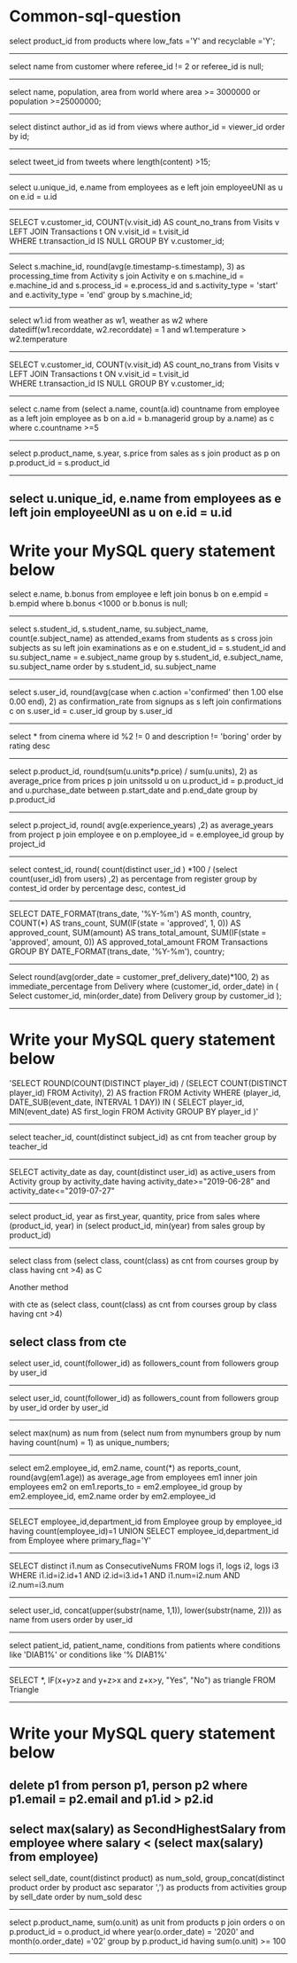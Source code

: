 # Common-sql-question

select product_id from products
where low_fats ='Y' and recyclable ='Y';

-----------------------------------------------------------------------

select name from customer 
where referee_id != 2 or referee_id is null;

------------------------------------------------------------------------

select name, population, area from world
where area >= 3000000 or population >=25000000;

------------------------------------------------------------------------

select distinct author_id as id from views
where author_id = viewer_id
order by id;

-------------------------------------------------------------------------

select tweet_id from tweets
where length(content) >15;

-------------------------------------------------------------------------

select u.unique_id, e.name from employees as e
left join employeeUNI as u on e.id = u.id

-------------------------------------------------------------------------

SELECT v.customer_id, COUNT(v.visit_id) AS count_no_trans 
from Visits v 
LEFT JOIN Transactions t 
ON v.visit_id = t.visit_id  
WHERE t.transaction_id IS NULL 
GROUP BY v.customer_id; 

-------------------------------------------------------------------------

Select s.machine_id, 
        round(avg(e.timestamp-s.timestamp), 3) as processing_time
from Activity s 
join Activity e
on s.machine_id = e.machine_id 
and s.process_id = e.process_id
and s.activity_type = 'start' 
and e.activity_type = 'end'
group by s.machine_id;

-------------------------------------------------------------------------

select w1.id from weather as w1, weather as w2
where datediff(w1.recorddate, w2.recorddate) = 1 and w1.temperature > w2.temperature

-----------------------------------------------------------------------------------

SELECT v.customer_id, COUNT(v.visit_id) AS count_no_trans 
from Visits v 
LEFT JOIN Transactions t 
ON v.visit_id = t.visit_id  
WHERE t.transaction_id IS NULL 
GROUP BY v.customer_id; 

-----------------------------------------------------------------------------------

select c.name from (select a.name, count(a.id) countname from employee as a left join employee as b on a.id = b.managerid group by a.name) as c where c.countname >=5

----------------------------------------------------------------------------------------------------------------------------------------------

select p.product_name, s.year, s.price from sales as s
join product as p on p.product_id = s.product_id

--------------------------------------------------------------------------------------

select u.unique_id, e.name from employees as e
left join employeeUNI as u on e.id = u.id 
----------------------------------------------------------------------------------------

# Write your MySQL query statement below
select e.name, b.bonus from employee e
left join bonus b on e.empid = b.empid
where b.bonus <1000 or b.bonus is null;

----------------------------------------------------------------------------------------

select s.student_id, s.student_name, su.subject_name, count(e.subject_name) as attended_exams from students as s 
cross join subjects as su
left join examinations as e on e.student_id = s.student_id and  su.subject_name = e.subject_name
group by s.student_id, e.subject_name, su.subject_name
order by s.student_id, su.subject_name

----------------------------------------------------------------------------------------------

select s.user_id, round(avg(case when c.action ='confirmed' then 1.00 else 0.00 end), 2) as confirmation_rate
from signups as s
left join confirmations c on s.user_id = c.user_id 
group by s.user_id

----------------------------------------------------------------------------------------------

select * from cinema 
where id %2 != 0 and description != 'boring'
order by rating desc

----------------------------------------------------------------------------------------------------

select p.product_id, round(sum(u.units*p.price) / sum(u.units), 2) as average_price from prices p
join unitssold u on u.product_id = p.product_id and u.purchase_date between p.start_date and p.end_date
group by p.product_id

-----------------------------------------------------------------------------------------------------------

select p.project_id, round( avg(e.experience_years) ,2) as average_years from project p
join employee e on p.employee_id = e.employee_id
group by project_id

-----------------------------------------------------------------------------------------------------------

select contest_id, round( count(distinct user_id ) *100 / (select count(user_id) from users) ,2) as percentage from register
group by contest_id
order by percentage desc, contest_id

-------------------------------------------------------------------------------------------------------------


SELECT
  DATE_FORMAT(trans_date, '%Y-%m') AS month,
  country,
  COUNT(*) AS trans_count,
  SUM(IF(state = 'approved', 1, 0)) AS approved_count,
  SUM(amount) AS trans_total_amount,
  SUM(IF(state = 'approved', amount, 0)) AS approved_total_amount
FROM Transactions
GROUP BY DATE_FORMAT(trans_date, '%Y-%m'), country;

------------------------------------------------------------------------------------------------------------------------------

Select 
    round(avg(order_date = customer_pref_delivery_date)*100, 2) as immediate_percentage
from Delivery
where (customer_id, order_date) in (
  Select customer_id, min(order_date) 
  from Delivery
  group by customer_id
);

----------------------------------------------------------------------------------------------------------------

# Write your MySQL query statement below
'SELECT
  ROUND(COUNT(DISTINCT player_id) / (SELECT COUNT(DISTINCT player_id) FROM Activity), 2) AS fraction
FROM
  Activity
WHERE
  (player_id, DATE_SUB(event_date, INTERVAL 1 DAY))
  IN (
    SELECT player_id, MIN(event_date) AS first_login FROM Activity GROUP BY player_id
  )'

  -------------------------------------------------------------------------------------------------------------

select teacher_id, count(distinct subject_id) as cnt from teacher
group by teacher_id

------------------------------------------------------------------------------------------------------------------

SELECT activity_date as day, count(distinct user_id) as active_users from Activity
group by activity_date
having activity_date>="2019-06-28" and activity_date<="2019-07-27"

------------------------------------------------------------------------------------------------------------------

select product_id, year as first_year, quantity, price from sales
where (product_id, year) in 
(select product_id, min(year) from sales group by product_id)

------------------------------------------------------------------------------------------------------------------

select class from (select class, count(class) as cnt from courses 
group by class having cnt >4) as C

Another method

with cte as (select class, count(class) as cnt from courses 
group by class having cnt >4)

select class from cte
--------------------------------------------------------------------------------------------------------------------

select user_id, count(follower_id) as followers_count from followers
group by user_id

--------------------------------------------------------------------------------------------------------------------

select user_id, count(follower_id) as followers_count from followers
group by user_id
order by user_id

-----------------------------------------------------------------------------------------------------------------------

select max(num) as num
from (select num from mynumbers group by num having count(num) = 1) as unique_numbers;

----------------------------------------------------------------------------------------------------------------------


select 
em2.employee_id, 
em2.name,
count(*) as reports_count,
round(avg(em1.age)) as average_age
from 
employees em1
inner join
employees em2 
on em1.reports_to = em2.employee_id 
group by em2.employee_id, em2.name
order by em2.employee_id

-----------------------------------------------------------------------------------------------------------------------------------

SELECT employee_id,department_id from Employee
group by employee_id
having count(employee_id)=1 
UNION 
SELECT employee_id,department_id from Employee
where primary_flag='Y'

--------------------------------------------------------------------------------------------------------------------------------

SELECT distinct 
    i1.num as ConsecutiveNums 
FROM 
    logs i1,
    logs i2,
    logs i3
WHERE 
    i1.id=i2.id+1 AND 
    i2.id=i3.id+1 AND 
    i1.num=i2.num AND 
    i2.num=i3.num

---------------------------------------------------------------------------------------------------------------------------------

select user_id, concat(upper(substr(name, 1,1)), lower(substr(name, 2))) as name
from users
order by user_id

---------------------------------------------------------------------------------------------------------------

select patient_id, patient_name, conditions from patients
where conditions like 'DIAB1%' or conditions like '% DIAB1%'

----------------------------------------------------------------------------------------------------------------------------------------

SELECT *, IF(x+y>z and y+z>x and z+x>y, "Yes", "No") as triangle FROM Triangle

------------------------------------------------------------------------------------------------------------------

# Write your MySQL query statement below
delete p1 from person p1, person p2 where p1.email = p2.email and p1.id > p2.id
-----------------------------------------------------------------------------------------------------------------------------------

select max(salary) as SecondHighestSalary from employee 
where salary < (select max(salary) from employee)
-------------------------------------------------------------------------------------------------------------------------------------------------

select sell_date, count(distinct product) as num_sold,
group_concat(distinct product order by product asc separator ',') as products
  from activities
group by sell_date
order by num_sold desc

--------------------------------------------------------------------------------------------------------------------------

select p.product_name, sum(o.unit) as unit from products p
join orders o on p.product_id = o.product_id
where year(o.order_date) = '2020' and month(o.order_date) ='02'
group by p.product_id
having sum(o.unit) >= 100

-----------------------------------------------------------------------------------------------------------------------
